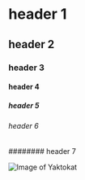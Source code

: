 # header 1
## header 2
### header 3
#### header 4
##### header 5
###### header 6
######## header 7

![Image of Yaktokat](https://octodex.github.com/images/yaktocat.png)


